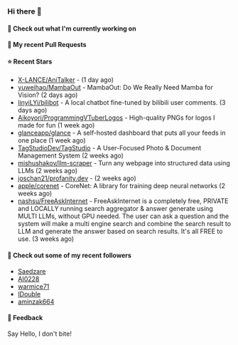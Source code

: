 ### Hi there 👋

#### 👷 Check out what I'm currently working on

#### 🔨 My recent Pull Requests


#### ⭐ Recent Stars

- [X-LANCE/AniTalker](https://github.com/X-LANCE/AniTalker) -  (1 day ago)
- [yuweihao/MambaOut](https://github.com/yuweihao/MambaOut) - MambaOut: Do We Really Need Mamba for Vision? (2 days ago)
- [linyiLYi/bilibot](https://github.com/linyiLYi/bilibot) - A local chatbot fine-tuned by bilibili user comments. (3 days ago)
- [Aikoyori/ProgrammingVTuberLogos](https://github.com/Aikoyori/ProgrammingVTuberLogos) - High-quality PNGs for logos I made for fun  (1 week ago)
- [glanceapp/glance](https://github.com/glanceapp/glance) - A self-hosted dashboard that puts all your feeds in one place (1 week ago)
- [TagStudioDev/TagStudio](https://github.com/TagStudioDev/TagStudio) - A User-Focused Photo &amp; Document Management System (2 weeks ago)
- [mishushakov/llm-scraper](https://github.com/mishushakov/llm-scraper) - Turn any webpage into structured data using LLMs (2 weeks ago)
- [joschan21/profanity.dev](https://github.com/joschan21/profanity.dev) -  (2 weeks ago)
- [apple/corenet](https://github.com/apple/corenet) - CoreNet: A library for training deep neural networks (2 weeks ago)
- [nashsu/FreeAskInternet](https://github.com/nashsu/FreeAskInternet) - FreeAskInternet is a completely free, PRIVATE and LOCALLY running search aggregator &amp; answer generate using MULTI LLMs, without GPU needed. The user can ask a question and the system will  make a multi engine search and combine the search result to LLM and generate the answer based on search results. It&#39;s all FREE to use.  (3 weeks ago)

#### 👯 Check out some of my recent followers

- [Saedzare](https://github.com/Saedzare)
- [AI0228](https://github.com/AI0228)
- [warmice71](https://github.com/warmice71)
- [IDouble](https://github.com/IDouble)
- [aminzak664](https://github.com/aminzak664)

#### 💬 Feedback

Say Hello, I don't bite!